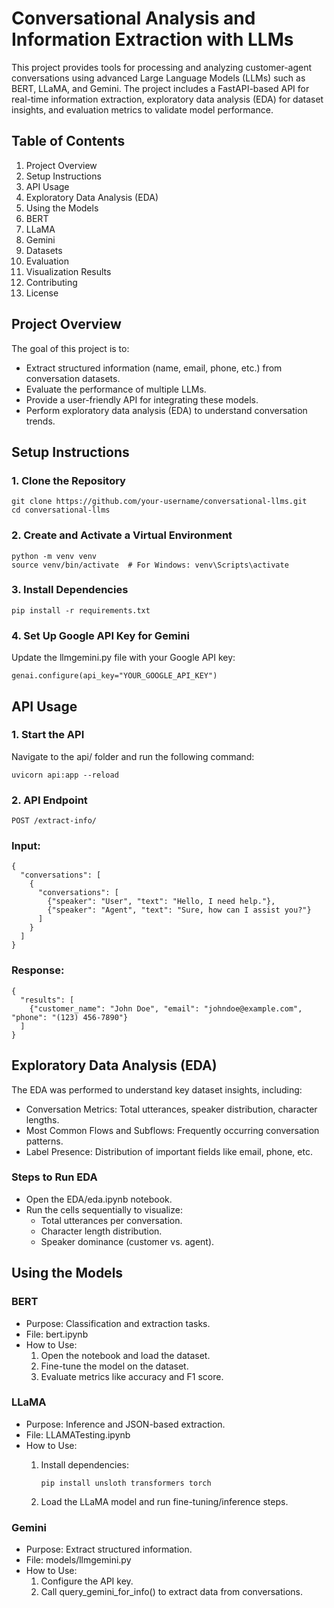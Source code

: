 # Conversational Analysis and Information Extraction with LLMs

This project provides tools for processing and analyzing customer-agent conversations using advanced Large Language Models (LLMs) such as BERT, LLaMA, and Gemini. The project includes a FastAPI-based API for real-time information extraction, exploratory data analysis (EDA) for dataset insights, and evaluation metrics to validate model performance.

## Table of Contents
1. Project Overview
2. Setup Instructions
3. API Usage
4. Exploratory Data Analysis (EDA)
5. Using the Models
6. BERT
7. LLaMA
8. Gemini
9. Datasets
10. Evaluation
11. Visualization Results
12. Contributing
13. License

## Project Overview
The goal of this project is to:
- Extract structured information (name, email, phone, etc.) from conversation datasets.
- Evaluate the performance of multiple LLMs.
- Provide a user-friendly API for integrating these models.
- Perform exploratory data analysis (EDA) to understand conversation trends.

## Setup Instructions
### 1. Clone the Repository
    git clone https://github.com/your-username/conversational-llms.git
    cd conversational-llms

### 2. Create and Activate a Virtual Environment
    python -m venv venv
    source venv/bin/activate  # For Windows: venv\Scripts\activate

### 3. Install Dependencies
    pip install -r requirements.txt

### 4. Set Up Google API Key for Gemini
Update the llmgemini.py file with your Google API key:

    genai.configure(api_key="YOUR_GOOGLE_API_KEY")

## API Usage
### 1. Start the API
Navigate to the api/ folder and run the following command:

    uvicorn api:app --reload

### 2. API Endpoint

    POST /extract-info/

### Input:
    
    {
      "conversations": [
        {
          "conversations": [
            {"speaker": "User", "text": "Hello, I need help."},
            {"speaker": "Agent", "text": "Sure, how can I assist you?"}
          ]
        }
      ]
    }

### Response:

    {
      "results": [
        {"customer_name": "John Doe", "email": "johndoe@example.com", "phone": "(123) 456-7890"}
      ]
    }

## Exploratory Data Analysis (EDA)
The EDA was performed to understand key dataset insights, including:

- Conversation Metrics: Total utterances, speaker distribution, character lengths.
- Most Common Flows and Subflows: Frequently occurring conversation patterns.
- Label Presence: Distribution of important fields like email, phone, etc.
  
### Steps to Run EDA
- Open the EDA/eda.ipynb notebook.
- Run the cells sequentially to visualize:
    - Total utterances per conversation.
    - Character length distribution.
    - Speaker dominance (customer vs. agent).

## Using the Models

### BERT
- Purpose: Classification and extraction tasks.
- File: bert.ipynb
- How to Use:
    1. Open the notebook and load the dataset.
    2. Fine-tune the model on the dataset.
    3. Evaluate metrics like accuracy and F1 score.

### LLaMA
- Purpose: Inference and JSON-based extraction.
- File: LLAMATesting.ipynb
- How to Use:
    1. Install dependencies:
       
           pip install unsloth transformers torch
    2. Load the LLaMA model and run fine-tuning/inference steps.

### Gemini
- Purpose: Extract structured information.
- File: models/llmgemini.py
- How to Use:
    1. Configure the API key.
    2. Call query_gemini_for_info() to extract data from conversations.


